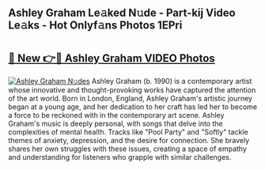 ## Ashley Graham Le𝚊ked N𝚞de - Part-kij Video Le𝚊ks - Hot Onlyf𝚊ns Photos 1EPri

# <h2><a href="http://ab90565.deff.icu/?id=Ashley+Graham">🔗 New 👉🔴 Ashley Graham VIDEO Photos</a></h2>

[![Ashley Graham N𝚞des](https://i.imgur.com/rIISA9y.gif)](http://ab90565.deff.icu/?id=Ashley+Graham)
Ashley Graham (b. 1990) is a contemporary artist whose innovative and thought-provoking works have captured the attention of the art world. Born in London, England, Ashley Graham's artistic journey began at a young age, and her dedication to her craft has led her to become a force to be reckoned with in the contemporary art scene. Ashley Graham's music is deeply personal, with songs that delve into the complexities of mental health. Tracks like "Pool Party" and "Softly" tackle themes of anxiety, depression, and the desire for connection. She bravely shares her own struggles with these issues, creating a space of empathy and understanding for listeners who grapple with similar challenges.
